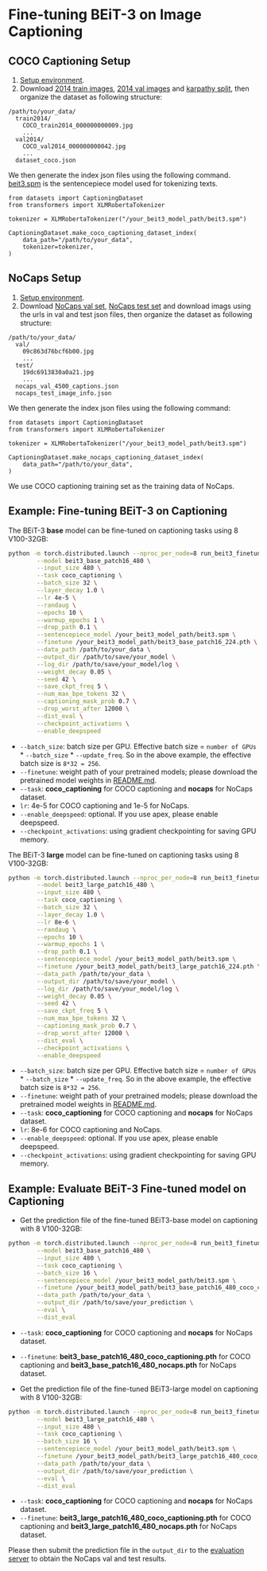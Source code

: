 # Fine-tuning BEiT-3 on Image Captioning

## COCO Captioning Setup

1. [Setup environment](../README.md#setup).
2. Download [2014 train images](http://images.cocodataset.org/zips/train2014.zip), [2014 val images](http://images.cocodataset.org/zips/val2014.zip) and [karpathy split](https://cs.stanford.edu/people/karpathy/deepimagesent/caption_datasets.zip), then organize the dataset as following structure:

```
/path/to/your_data/
  train2014/            
    COCO_train2014_000000000009.jpg                
    ...
  val2014/              
    COCO_val2014_000000000042.jpg
    ...       
  dataset_coco.json
```

We then generate the index json files using the following command. [beit3.spm](https://conversationhub.blob.core.windows.net/beit-share-public/beit3/sentencepiece/beit3.spm) is the sentencepiece model used for tokenizing texts.
```
from datasets import CaptioningDataset
from transformers import XLMRobertaTokenizer

tokenizer = XLMRobertaTokenizer("/your_beit3_model_path/beit3.spm")

CaptioningDataset.make_coco_captioning_dataset_index(
    data_path="/path/to/your_data",
    tokenizer=tokenizer,
)
```


## NoCaps Setup

1. [Setup environment](README.md#setup).
2. Download [NoCaps val set](https://nocaps.s3.amazonaws.com/nocaps_val_4500_captions.json), [NoCaps test set](https://s3.amazonaws.com/nocaps/nocaps_test_image_info.json) and download imags using the urls in val and test json files, then organize the dataset as following structure:

```
/path/to/your_data/
  val/            
    09c863d76bcf6b00.jpg                
    ...
  test/              
    19dc6913830a0a21.jpg
    ...       
  nocaps_val_4500_captions.json
  nocaps_test_image_info.json
```

We then generate the index json files using the following command:
```
from datasets import CaptioningDataset
from transformers import XLMRobertaTokenizer

tokenizer = XLMRobertaTokenizer("/your_beit3_model_path/beit3.spm")

CaptioningDataset.make_nocaps_captioning_dataset_index(
    data_path="/path/to/your_data",
)
```
We use COCO captioning training set as the training data of NoCaps.


## Example: Fine-tuning BEiT-3 on Captioning

The BEiT-3 **base** model can be fine-tuned on captioning tasks using 8 V100-32GB:

```bash       
python -m torch.distributed.launch --nproc_per_node=8 run_beit3_finetuning.py \
        --model beit3_base_patch16_480 \
        --input_size 480 \
        --task coco_captioning \
        --batch_size 32 \
        --layer_decay 1.0 \
        --lr 4e-5 \
        --randaug \
        --epochs 10 \
        --warmup_epochs 1 \
        --drop_path 0.1 \
        --sentencepiece_model /your_beit3_model_path/beit3.spm \
        --finetune /your_beit3_model_path/beit3_base_patch16_224.pth \
        --data_path /path/to/your_data \
        --output_dir /path/to/save/your_model \
        --log_dir /path/to/save/your_model/log \
        --weight_decay 0.05 \
        --seed 42 \
        --save_ckpt_freq 5 \
        --num_max_bpe_tokens 32 \
        --captioning_mask_prob 0.7 \
        --drop_worst_after 12000 \
        --dist_eval \
        --checkpoint_activations \
        --enable_deepspeed
```
- `--batch_size`: batch size per GPU. Effective batch size = `number of GPUs` * `--batch_size` * `--update_freq`. So in the above example, the effective batch size is `8*32 = 256`.
- `--finetune`: weight path of your pretrained models; please download the pretrained model weights in [README.md](../README.md#pretrained-models).
- `--task`: **coco_captioning** for COCO captioning and **nocaps** for NoCaps dataset.
- `lr`: 4e-5 for COCO captioning and 1e-5 for NoCaps.
- `--enable_deepspeed`: optional. If you use apex, please enable deepspeed.
- `--checkpoint_activations`: using gradient checkpointing for saving GPU memory.


The BEiT-3 **large** model can be fine-tuned on captioning tasks using 8 V100-32GB:

```bash
python -m torch.distributed.launch --nproc_per_node=8 run_beit3_finetuning.py \
        --model beit3_large_patch16_480 \
        --input_size 480 \
        --task coco_captioning \
        --batch_size 32 \
        --layer_decay 1.0 \
        --lr 8e-6 \
        --randaug \
        --epochs 10 \
        --warmup_epochs 1 \
        --drop_path 0.1 \
        --sentencepiece_model /your_beit3_model_path/beit3.spm \
        --finetune /your_beit3_model_path/beit3_large_patch16_224.pth \
        --data_path /path/to/your_data \
        --output_dir /path/to/save/your_model \
        --log_dir /path/to/save/your_model/log \
        --weight_decay 0.05 \
        --seed 42 \
        --save_ckpt_freq 5 \
        --num_max_bpe_tokens 32 \
        --captioning_mask_prob 0.7 \
        --drop_worst_after 12000 \
        --dist_eval \
        --checkpoint_activations \
        --enable_deepspeed
```
- `--batch_size`: batch size per GPU. Effective batch size = `number of GPUs` * `--batch_size` * `--update_freq`. So in the above example, the effective batch size is `8*32 = 256`.
- `--finetune`: weight path of your pretrained models; please download the pretrained model weights in [README.md](../README.md#pretrained-models).
- `--task`: **coco_captioning** for COCO captioning and **nocaps** for NoCaps dataset.
- `lr`: 8e-6 for COCO captioning and NoCaps.
- `--enable_deepspeed`: optional. If you use apex, please enable deepspeed.
- `--checkpoint_activations`: using gradient checkpointing for saving GPU memory.


## Example: Evaluate BEiT-3 Fine-tuned model on Captioning

- Get the prediction file of the fine-tuned BEiT3-base model on captioning with 8 V100-32GB:
```bash       
python -m torch.distributed.launch --nproc_per_node=8 run_beit3_finetuning.py \
        --model beit3_base_patch16_480 \
        --input_size 480 \
        --task coco_captioning \
        --batch_size 16 \
        --sentencepiece_model /your_beit3_model_path/beit3.spm \
        --finetune /your_beit3_model_path/beit3_base_patch16_480_coco_captioning.pth \
        --data_path /path/to/your_data \
        --output_dir /path/to/save/your_prediction \
        --eval \
        --dist_eval
```
- `--task`: **coco_captioning** for COCO captioning and **nocaps** for NoCaps dataset.
- `--finetune`: **beit3_base_patch16_480_coco_captioning.pth** for COCO captioning and **beit3_base_patch16_480_nocaps.pth** for NoCaps dataset.

- Get the prediction file of the fine-tuned BEiT3-large model on captioning with 8 V100-32GB:
```bash       
python -m torch.distributed.launch --nproc_per_node=8 run_beit3_finetuning.py \
        --model beit3_large_patch16_480 \
        --input_size 480 \
        --task coco_captioning \
        --batch_size 16 \
        --sentencepiece_model /your_beit3_model_path/beit3.spm \
        --finetune /your_beit3_model_path/beit3_large_patch16_480_coco_captioning.pth \
        --data_path /path/to/your_data \
        --output_dir /path/to/save/your_prediction \
        --eval \
        --dist_eval
```
- `--task`: **coco_captioning** for COCO captioning and **nocaps** for NoCaps dataset.
- `--finetune`: **beit3_large_patch16_480_coco_captioning.pth** for COCO captioning and **beit3_large_patch16_480_nocaps.pth** for NoCaps dataset.

Please then submit the prediction file in the `output_dir` to the [evaluation server](https://eval.ai/web/challenges/challenge-page/355/overview) to obtain the NoCaps val and test results.
